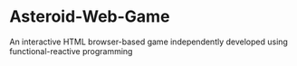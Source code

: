 # Asteroid-Web-Game
An interactive HTML browser-based game independently developed using functional-reactive programming
